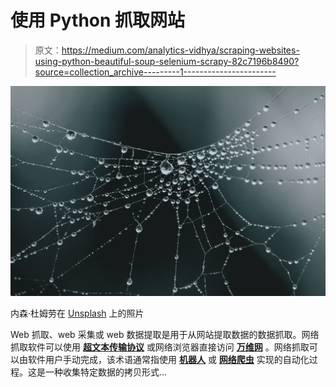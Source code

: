 # 使用 Python 抓取网站

> 原文：<https://medium.com/analytics-vidhya/scraping-websites-using-python-beautiful-soup-selenium-scrapy-82c7196b8490?source=collection_archive---------1----------------------->

![](img/323d02def54d928876f62bc3039c79d6.png)

内森·杜姆劳在 [Unsplash](https://unsplash.com?utm_source=medium&utm_medium=referral) 上的照片

Web 抓取、web 采集或 web 数据提取是用于从网站提取数据的数据抓取。网络抓取软件可以使用 [**超文本传输协议**](https://en.wikipedia.org/wiki/Hypertext_Transfer_Protocol) 或网络浏览器直接访问 [**万维网**](https://en.wikipedia.org/wiki/World_Wide_Web) 。网络抓取可以由软件用户手动完成，该术语通常指使用 [**机器人**](https://en.wikipedia.org/wiki/Internet_bot) 或 [**网络爬虫**](https://en.wikipedia.org/wiki/Web_crawler) 实现的自动化过程。这是一种收集特定数据的拷贝形式…